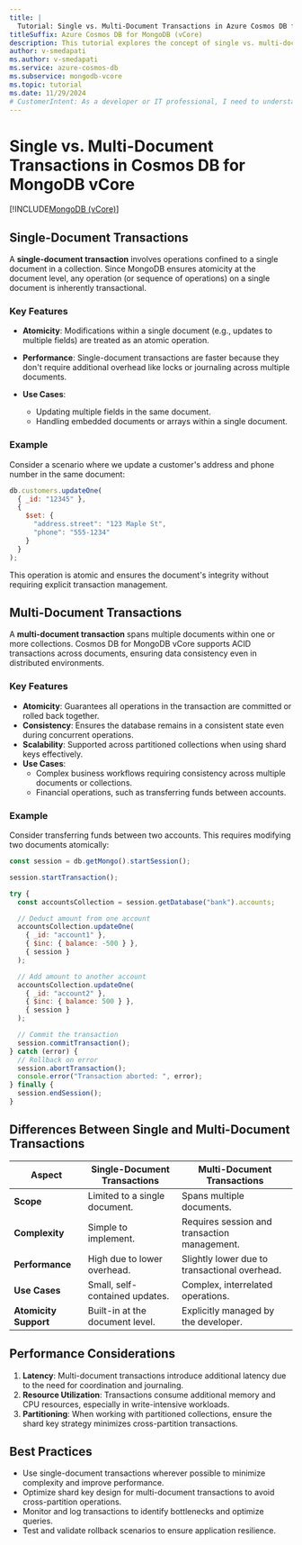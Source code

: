 ```yaml
---
title: |
  Tutorial: Single vs. Multi-Document Transactions in Azure Cosmos DB for MongoDB vCore
titleSuffix: Azure Cosmos DB for MongoDB (vCore)
description: This tutorial explores the concept of single vs. multi-document transactions in Azure Cosmos DB for MongoDB vCore, highlighting their key differences, use cases, and implementation. The guide provides a detailed comparison, performance considerations, and best practices to help developers and IT professionals make informed decisions when designing scalable, consistent, and optimized applications. Examples and step-by-step instructions are included for practical understanding and seamless integration.
author: v-smedapati
ms.author: v-smedapati
ms.service: azure-cosmos-db
ms.subservice: mongodb-vcore
ms.topic: tutorial
ms.date: 11/29/2024
# CustomerIntent: As a developer or IT professional, I need to understand the differences between single and multi-document transactions in Azure Cosmos DB for MongoDB vCore. This includes knowing their use cases, performance trade-offs, and implementation strategies to design efficient and reliable database interactions for my applications.
---
```


# Single vs. Multi-Document Transactions in Cosmos DB for MongoDB vCore

[!INCLUDE[MongoDB (vCore)](~/reusable-content/ce-skilling/azure/includes/cosmos-db/includes/appliesto-mongodb-vcore.md)]

## Single-Document Transactions
A **single-document transaction** involves operations confined to a single document in a collection. Since MongoDB ensures atomicity at the document level, any operation (or sequence of operations) on a single document is inherently transactional.

### Key Features
- **Atomicity**: Modifications within a single document (e.g., updates to multiple fields) are treated as an atomic operation.

- **Performance**: Single-document transactions are faster because they don't require additional overhead like locks or journaling across multiple documents.

- **Use Cases**:
    - Updating multiple fields in the same document.
    - Handling embedded documents or arrays within a single document.

### Example
Consider a scenario where we update a customer's address and phone number in the same document:

```javascript
db.customers.updateOne(
  { _id: "12345" },
  {
    $set: {
      "address.street": "123 Maple St",
      "phone": "555-1234"
    }
  }
);
```
This operation is atomic and ensures the document's integrity without requiring explicit transaction management. 

## Multi-Document Transactions
A **multi-document transaction** spans multiple documents within one or more collections. Cosmos DB for MongoDB vCore supports ACID transactions across documents, ensuring data consistency even in distributed environments.

### Key Features
- **Atomicity**: Guarantees all operations in the transaction are committed or rolled back together.
- **Consistency**: Ensures the database remains in a consistent state even during concurrent operations.
- **Scalability**: Supported across partitioned collections when using shard keys effectively.
- **Use Cases**:
    - Complex business workflows requiring consistency across multiple documents or collections.
    - Financial operations, such as transferring funds between accounts.

### Example
Consider transferring funds between two accounts. This requires modifying two documents atomically:

```javascript
const session = db.getMongo().startSession();

session.startTransaction();

try {
  const accountsCollection = session.getDatabase("bank").accounts;

  // Deduct amount from one account
  accountsCollection.updateOne(
    { _id: "account1" },
    { $inc: { balance: -500 } },
    { session }
  );

  // Add amount to another account
  accountsCollection.updateOne(
    { _id: "account2" },
    { $inc: { balance: 500 } },
    { session }
  );

  // Commit the transaction
  session.commitTransaction();
} catch (error) {
  // Rollback on error
  session.abortTransaction();
  console.error("Transaction aborted: ", error);
} finally {
  session.endSession();
}
```

## Differences Between Single and Multi-Document Transactions

| Aspect | Single-Document Transactions | Multi-Document Transactions |
| --- | --- | --- |
|**Scope** | Limited to a single document. | Spans multiple documents. |
| **Complexity** | Simple to implement. | Requires session and transaction management. |
| **Performance** | High due to lower overhead. | Slightly lower due to transactional overhead. |
| **Use Cases** | Small, self-contained updates. | Complex, interrelated operations. |
| **Atomicity Support** | Built-in at the document level. | Explicitly managed by the developer. |


## Performance Considerations
1. **Latency**: Multi-document transactions introduce additional latency due to the need for coordination and journaling.
1. **Resource Utilization**: Transactions consume additional memory and CPU resources, especially in write-intensive workloads.
1. **Partitioning**: When working with partitioned collections, ensure the shard key strategy minimizes cross-partition transactions.


## Best Practices
- Use single-document transactions wherever possible to minimize complexity and improve performance.
- Optimize shard key design for multi-document transactions to avoid cross-partition operations.
- Monitor and log transactions to identify bottlenecks and optimize queries.
- Test and validate rollback scenarios to ensure application resilience.
